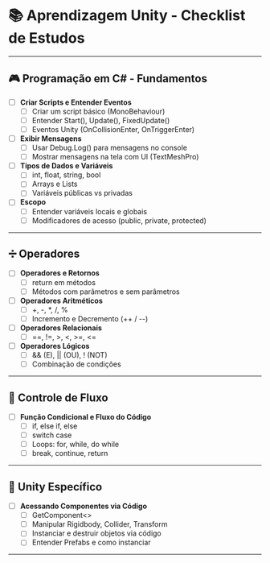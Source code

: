# 📚 Aprendizagem Unity - Checklist de Estudos

---

## 🎮 **Programação em C# - Fundamentos**

- [ ] **Criar Scripts e Entender Eventos**
    - [ ] Criar um script básico (MonoBehaviour)
    - [ ] Entender Start(), Update(), FixedUpdate()
    - [ ] Eventos Unity (OnCollisionEnter, OnTriggerEnter)
  
- [ ] **Exibir Mensagens**
    - [ ] Usar Debug.Log() para mensagens no console
    - [ ] Mostrar mensagens na tela com UI (TextMeshPro)

- [ ] **Tipos de Dados e Variáveis**
    - [ ] int, float, string, bool
    - [ ] Arrays e Lists
    - [ ] Variáveis públicas vs privadas

- [ ] **Escopo**
    - [ ] Entender variáveis locais e globais
    - [ ] Modificadores de acesso (public, private, protected)

---

## ➗ **Operadores**

- [ ] **Operadores e Retornos**
    - [ ] return em métodos
    - [ ] Métodos com parâmetros e sem parâmetros

- [ ] **Operadores Aritméticos**
    - [ ] +, -, *, /, %
    - [ ] Incremento e Decremento (++ / --)

- [ ] **Operadores Relacionais**
    - [ ] ==, !=, >, <, >=, <=

- [ ] **Operadores Lógicos**
    - [ ] && (E), || (OU), ! (NOT)
    - [ ] Combinação de condições

---

## 🔀 **Controle de Fluxo**

- [ ] **Função Condicional e Fluxo do Código**
    - [ ] if, else if, else
    - [ ] switch case
    - [ ] Loops: for, while, do while
    - [ ] break, continue, return

---

## 🧩 **Unity Específico**

- [ ] **Acessando Componentes via Código**
    - [ ] GetComponent<>
    - [ ] Manipular Rigidbody, Collider, Transform
    - [ ] Instanciar e destruir objetos via código
    - [ ] Entender Prefabs e como instanciar

---
